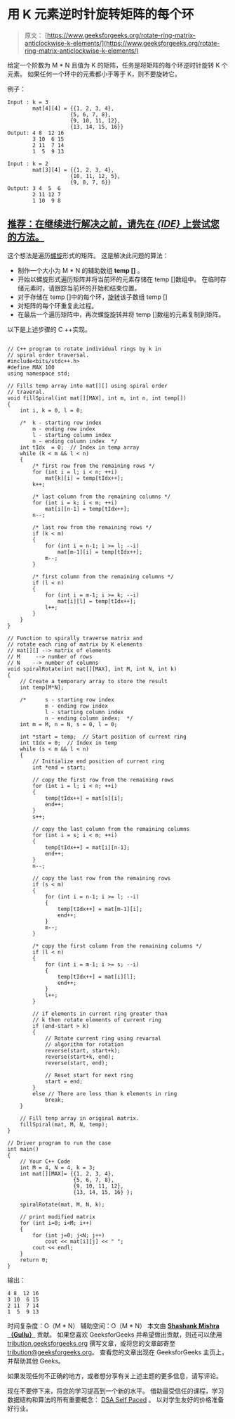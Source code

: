 # 用 K 元素逆时针旋转矩阵的每个环

> 原文： [https://www.geeksforgeeks.org/rotate-ring-matrix-anticlockwise-k-elements/](https://www.geeksforgeeks.org/rotate-ring-matrix-anticlockwise-k-elements/)

给定一个阶数为 M * N 且值为 K 的矩阵，任务是将矩阵的每个环逆时针旋转 K 个元素。 如果任何一个环中的元素都小于等于 K，则不要旋转它。

例子：

```
Input : k = 3
        mat[4][4] = {{1, 2, 3, 4},
                    {5, 6, 7, 8},
                    {9, 10, 11, 12},
                    {13, 14, 15, 16}}
Output: 4 8  12 16
        3 10  6 15
        2 11  7 14
        1  5  9 13

Input : k = 2
        mat[3][4] = {{1, 2, 3, 4},
                    {10, 11, 12, 5},
                    {9, 8, 7, 6}}
Output: 3 4  5  6
        2 11 12 7
        1 10  9 8

```

## [推荐：在继续进行解决之前，请先在 ***<u>{IDE}</u>*** 上尝试您的方法。](https://ide.geeksforgeeks.org/)

这个想法是遍历[螺旋](https://www.geeksforgeeks.org/print-a-given-matrix-in-spiral-form/)形式的矩阵。 这是解决此问题的算法：

*   制作一个大小为 M * N 的辅助数组 **temp []** 。
*   开始以螺旋形式遍历矩阵并将当前环的元素存储在 temp []数组中。 在临时存储元素时，请跟踪当前环的开始和结束位置。
*   对于存储在 temp []中的每个环，[旋转](https://www.geeksforgeeks.org/program-for-array-rotation-continued-reversal-algorithm)该子数组 temp []
*   对矩阵的每个环重复此过程。
*   在最后一个遍历矩阵中，再次螺旋旋转并将 temp []数组的元素复制到矩阵。

以下是上述步骤的 C ++实现。

```

// C++ program to rotate individual rings by k in 
// spiral order traversal. 
#include<bits/stdc++.h> 
#define MAX 100 
using namespace std; 

// Fills temp array into mat[][] using spiral order 
// traveral. 
void fillSpiral(int mat[][MAX], int m, int n, int temp[]) 
{ 
    int i, k = 0, l = 0; 

    /*  k - starting row index 
        m - ending row index 
        l - starting column index 
        n - ending column index  */
    int tIdx  = 0;  // Index in temp array 
    while (k < m && l < n) 
    { 
        /* first row from the remaining rows */
        for (int i = l; i < n; ++i) 
            mat[k][i] = temp[tIdx++]; 
        k++; 

        /* last column from the remaining columns */
        for (int i = k; i < m; ++i) 
            mat[i][n-1] = temp[tIdx++]; 
        n--; 

        /* last row from the remaining rows */
        if (k < m) 
        { 
            for (int i = n-1; i >= l; --i) 
                mat[m-1][i] = temp[tIdx++]; 
            m--; 
        } 

        /* first column from the remaining columns */
        if (l < n) 
        { 
            for (int i = m-1; i >= k; --i) 
                mat[i][l] = temp[tIdx++]; 
            l++; 
        } 
    } 
} 

// Function to spirally traverse matrix and 
// rotate each ring of matrix by K elements 
// mat[][] --> matrix of elements 
// M     --> number of rows 
// N    --> number of columns 
void spiralRotate(int mat[][MAX], int M, int N, int k) 
{ 
    // Create a temporary array to store the result 
    int temp[M*N]; 

    /*      s - starting row index 
            m - ending row index 
            l - starting column index 
            n - ending column index;  */
    int m = M, n = N, s = 0, l = 0; 

    int *start = temp;  // Start position of current ring 
    int tIdx = 0;  // Index in temp 
    while (s < m && l < n) 
    { 
        // Initialize end position of current ring 
        int *end = start; 

        // copy the first row from the remaining rows 
        for (int i = l; i < n; ++i) 
        { 
            temp[tIdx++] = mat[s][i]; 
            end++; 
        } 
        s++; 

        // copy the last column from the remaining columns 
        for (int i = s; i < m; ++i) 
        { 
            temp[tIdx++] = mat[i][n-1]; 
            end++; 
        } 
        n--; 

        // copy the last row from the remaining rows 
        if (s < m) 
        { 
            for (int i = n-1; i >= l; --i) 
            { 
                temp[tIdx++] = mat[m-1][i]; 
                end++; 
            } 
            m--; 
        } 

        /* copy the first column from the remaining columns */
        if (l < n) 
        { 
            for (int i = m-1; i >= s; --i) 
            { 
                temp[tIdx++] = mat[i][l]; 
                end++; 
            } 
            l++; 
        } 

        // if elements in current ring greater than 
        // k then rotate elements of current ring 
        if (end-start > k) 
        { 
            // Rotate current ring using revarsal 
            // algorithm for rotation 
            reverse(start, start+k); 
            reverse(start+k, end); 
            reverse(start, end); 

            // Reset start for next ring 
            start = end; 
        } 
        else // There are less than k elements in ring 
            break; 
    } 

    // Fill tenp array in original matrix. 
    fillSpiral(mat, M, N, temp); 
} 

// Driver program to run the case 
int main() 
{ 
    // Your C++ Code 
    int M = 4, N = 4, k = 3; 
    int mat[][MAX]= {{1, 2, 3, 4}, 
                     {5, 6, 7, 8}, 
                     {9, 10, 11, 12}, 
                     {13, 14, 15, 16} }; 

    spiralRotate(mat, M, N, k); 

    // print modified matrix 
    for (int i=0; i<M; i++) 
    { 
        for (int j=0; j<N; j++) 
            cout << mat[i][j] << " "; 
        cout << endl; 
    } 
    return 0; 
} 

```

输出：

```
4 8  12 16
3 10  6 15
2 11  7 14
1  5  9 13

```

时间复杂度：O（M * N）
辅助空间：O（M * N）
本文由 **[Shashank Mishra（Gullu）](https://www.facebook.com/shashank.mishra.92167)** 贡献。 如果您喜欢 GeeksforGeeks 并希望做出贡献，则还可以使用 [tribution.geeksforgeeks.org](http://www.contribute.geeksforgeeks.org) 撰写文章，或将您的文章邮寄至 tribution@geeksforgeeks.org。 查看您的文章出现在 GeeksforGeeks 主页上，并帮助其他 Geeks。

如果发现任何不正确的地方，或者想分享有关上述主题的更多信息，请写评论。

现在不要停下来，将您的学习提高到一个新的水平。 借助最受信任的课程，学习数据结构和算法的所有重要概念： [DSA Self Paced](https://practice.geeksforgeeks.org/courses/dsa-self-paced?utm_source=geeksforgeeks&utm_medium=article&utm_campaign=gfg_article_dsa_content_bottom) 。 以对学生友好的价格准备好行业。